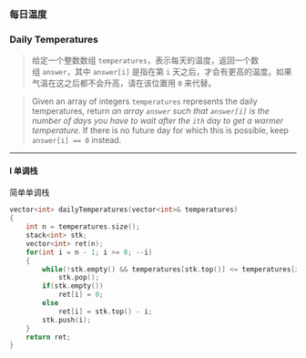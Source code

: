### 每日温度
### Daily Temperatures

> 给定一个整数数组 `temperatures`，表示每天的温度，返回一个数组 `answer`，其中 `answer[i]` 是指在第 `i` 天之后，才会有更高的温度。如果气温在这之后都不会升高，请在该位置用 `0` 来代替。  

> Given an array of integers `temperatures` represents the daily temperatures, return *an array `answer` such that `answer[i]` is the number of days you have to wait after the `ith` day to get a warmer temperature*. If there is no future day for which this is possible, keep `answer[i] == 0` instead.  

----------

#### I 单调栈

简单单调栈

```cpp
vector<int> dailyTemperatures(vector<int>& temperatures) 
{
    int n = temperatures.size();
    stack<int> stk;
    vector<int> ret(n);
    for(int i = n - 1; i >= 0; --i)
    {
        while(!stk.empty() && temperatures[stk.top()] <= temperatures[i])\
            stk.pop();
        if(stk.empty())
            ret[i] = 0;
        else
            ret[i] = stk.top() - i;
        stk.push(i);
    }
    return ret;
}
```
